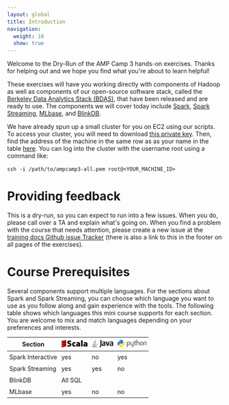 ```yaml
---
layout: global
title: Introduction
navigation:
  weight: 10
  show: true
---
```


Welcome to the Dry-Run of the AMP Camp 3 hands-on exercises. Thanks for helping out and we hope you find what you're about to learn helpful!

These exercises will have you working directly with components of Hadoop as well as components of our open-source software stack, called the <a href="https://amplab.cs.berkeley.edu/software/">Berkeley Data Analytics Stack (BDAS)</a>, that have been released and are ready to use.
The components we will cover today include [Spark](http://spark-project.org), [Spark Streaming](http://spark-project.org/docs/latest/streaming-programming-guide.html), [MLbase](http://mlbase.org), and [BlinkDB](http://blinkdb.org).

We have already spun up a small cluster for you on EC2 using our scripts. To access your cluster, you will need to download <a href="https://docs.google.com/file/d/0B6nc314QW_P3Wjh0ZVdxb3Bqam8/edit?usp=sharing">this private key</a>. Then, find the address of the machine in the same row as as your name in the table <a href="http://goo.gl/NRmAlZ">here</a>. You can log into the cluster with the username root using a command like:

    ssh -i /path/to/ampcamp3-all.pem root@<YOUR_MACHINE_ID>


# Providing feedback
This is a dry-run, so you can expect to run into a few issues. When you do, please call over a TA and explain what's going on. When you find a problem with the course that needs attention, please create a new issue at the <a href="https://github.com/amplab/training/issues">training docs Github issue Tracker</a> (there is also a link to this in the footer on all pages of the exercises).

# Course Prerequisites
Several components support multiple languages. For the sections about Spark and Spark Streaming, you can choose which language you want to use as you follow along and gain experience with the tools. The following table shows which languages this mini course supports for each section. You are welcome to mix and match languages depending on your preferences and interests.

<center>
<style type="text/css">
table td, table th {
  padding: 5px;
}
</style>
<table class="bordered">
<thead>
<tr>
  <th>Section</th>
    <th><img src="img/scala-sm.png"/></th>
    <th><img src="img/java-sm.png"/></th>
    <th><img src="img/python-sm.png"/>
  </th>
</tr>
</thead><tbody>
<tr>
  <td>Spark Interactive</td>
  <td class="yes">yes</td>
  <td class="no">no</td>
  <td class="yes">yes</td>
</tr><tr>
  <td>Spark Streaming</td>
  <td class="yes">yes</td>
  <td class="yes">yes</td>
  <td class="no">no</td>
</tr><tr>
  <td>BlinkDB</td>
  <td colspan="3" class="yes">All SQL</td>
</tr><tr>
  <td>MLbase</td>
  <td class="yes">yes</td>
  <td class="no">no</td>
  <td class="no">no</td>
</tr>
</tbody>
</table>
</center>

